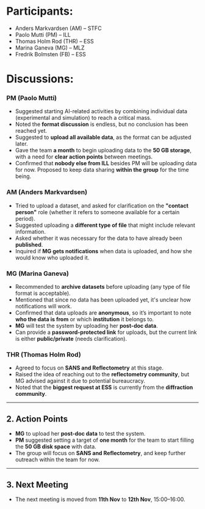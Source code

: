 # Participants:

* Anders Markvardsen (AM) – STFC
* Paolo Mutti (PM) – ILL
* Thomas Holm Rod (THR) – ESS
* Marina Ganeva (MG) – MLZ
* Fredrik Bolmsten (FB) – ESS


# Discussions:

### PM (Paolo Mutti)
- Suggested starting AI-related activities by combining individual data (experimental and simulation) to reach a critical mass.
- Noted the **format discussion** is endless, but no conclusion has been reached yet.
- Suggested to **upload all available data**, as the format can be adjusted later.
- Gave the team **a month** to begin uploading data to the **50 GB storage**, with a need for **clear action points** between meetings.
- Confirmed that **nobody else from ILL** besides PM will be uploading data for now. Proposed to keep data sharing **within the group** for the time being.

### AM (Anders Markvardsen)
- Tried to upload a dataset, and asked for clarification on the **"contact person"** role (whether it refers to someone available for a certain period).
- Suggested uploading a **different type of file** that might include relevant information.
- Asked whether it was necessary for the data to have already been **published**.
- Inquired if **MG gets notifications** when data is uploaded, and how she would know who uploaded it.

### MG (Marina Ganeva)
- Recommended to **archive datasets** before uploading (any type of file format is acceptable).
- Mentioned that since no data has been uploaded yet, it's unclear how notifications will work.
- Confirmed that data uploads are **anonymous**, so it’s important to note **who the data is from** or which **institution** it belongs to.
- **MG** will test the system by uploading her **post-doc data**.
- Can provide a **password-protected link** for uploads, but the current link is either **public/private** (needs clarification).

### THR (Thomas Holm Rod)
- Agreed to focus on **SANS and Reflectometry** at this stage.
- Raised the idea of reaching out to the **reflectometry community**, but MG advised against it due to potential bureaucracy.
- Noted that the **biggest request at ESS** is currently from the **diffraction community**.

---

## 2. Action Points

- **MG** to upload her **post-doc data** to test the system.
- **PM** suggested setting a target of **one month** for the team to start filling the **50 GB disk space** with data.
- The group will focus on **SANS and Reflectometry**, and keep further outreach within the team for now.

---

## 3. Next Meeting

- The next meeting is moved from **11th Nov** to **12th Nov**, 15:00–16:00.
